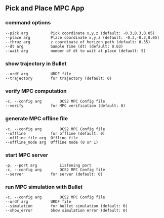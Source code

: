 ## Pick and Place MPC App

### command options
```
--pick arg          Pick coordinate x,y,z (default: -0.3,0.3,0.05)
--place arg         Place coordinate x,y,z (default: -0.3,-0.3,0.05)
--thruz arg         z coordinate of horizon path (default: 0.35)
--dt arg            Sample Time (dt) (default: 0.03)
--wait arg          number of dt to wait at place (default: 5)
```

### show trajectory in Bullet
```
--urdf arg          URDF file
--trajectory        for trajectory (default: 0)
```

### verify MPC computation
```
-c, --config arg        OCS2 MPC Config file
--verify            for MPC verification (default: 0)
```

### generate MPC offline file
```
-c, --config arg        OCS2 MPC Config file
--offline           for offline (default: 0)
--offline_file arg  Offline file
--offline_mode arg  Offline mode (0 or 1)
```

### start MPC server
```
-p, --port arg          Listening port
-c, --config arg        OCS2 MPC Config file
--server            for server (default: 0)
```

### run MPC simulation with Bullet
```
-c, --config arg        OCS2 MPC Config file
--urdf arg          URDF file
--simulation        for bullet simulation (default: 0)
--show_error        Show simulation error (default: 0)
```


